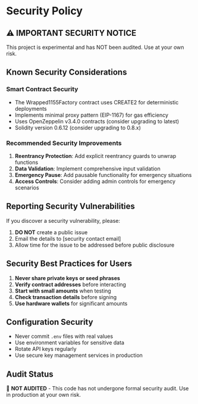 # Security Policy

## ⚠️ IMPORTANT SECURITY NOTICE

This project is experimental and has NOT been audited. Use at your own risk.

## Known Security Considerations

### Smart Contract Security
- The Wrapped1155Factory contract uses CREATE2 for deterministic deployments
- Implements minimal proxy pattern (EIP-1167) for gas efficiency
- Uses OpenZeppelin v3.4.0 contracts (consider upgrading to latest)
- Solidity version 0.6.12 (consider upgrading to 0.8.x)

### Recommended Security Improvements
1. **Reentrancy Protection**: Add explicit reentrancy guards to unwrap functions
2. **Data Validation**: Implement comprehensive input validation
3. **Emergency Pause**: Add pausable functionality for emergency situations
4. **Access Controls**: Consider adding admin controls for emergency scenarios

## Reporting Security Vulnerabilities

If you discover a security vulnerability, please:
1. **DO NOT** create a public issue
2. Email the details to [security contact email]
3. Allow time for the issue to be addressed before public disclosure

## Security Best Practices for Users

1. **Never share private keys or seed phrases**
2. **Verify contract addresses** before interacting
3. **Start with small amounts** when testing
4. **Check transaction details** before signing
5. **Use hardware wallets** for significant amounts

## Configuration Security

- Never commit `.env` files with real values
- Use environment variables for sensitive data
- Rotate API keys regularly
- Use secure key management services in production

## Audit Status

🔴 **NOT AUDITED** - This code has not undergone formal security audit. Use in production at your own risk.